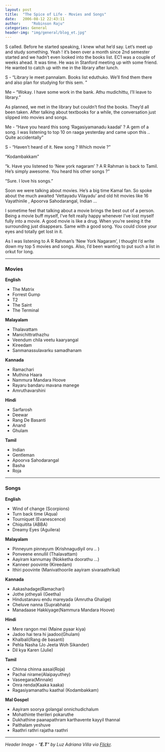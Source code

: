 ```yaml
---
layout: post
title:  "The Spice of Life - Movies and Songs"
date:   2006-08-12 22:43:11
author:     "Robinson Raju"
categories: General 
header-img: "img/general/blog_et.jpg"
---
```


S called. Before he started speaking, I knew what he’d say. Let’s meet up and study something. Yeah ! it’s been over a month since 2nd semester started and we hadn’t even looked into the books list. EC1 was a couple of weeks ahead. It was time.
He was in Stanford meeting up with some friend. He wanted to catch up with me in the library after lunch.

S - “Library le meet pannalam. Books list eduthuko. We’ll find them there and also plan for studying for this sem. ”

Me – “Wokay. I have some work in the bank. Athu mudichittu, I’ll leave to library.”

As planned, we met in the library but couldn’t find the books. They’d all been taken. After talking about textbooks for a while, the conversation just slipped into movies and songs.

Me - “Have you heard this song ‘Ragasiyamanadu kaadal’ ? A gem of a song. I was listening to top 10 on raaga yesterday and came upon this .. Quite accidentally”

S - “Haven’t heard of it. New song ? Which movie ?”

“Kodambakkam”

“k. Have you listened to ‘New york nagaram’ ? A R Rahman is back to Tamil. He’s simply awesome. You heard his other songs ?”

“Sure. I love his songs.”

Soon we were talking about movies. He’s a big time Kamal fan. So spoke about the much awaited ‘Vettayadu Vilayadu’ and old hit movies like 16 Vayathinile , Apoorva Sahodarangal, Indian …

I sometime feel that talking about a movie brings the best out of a person. Being a movie buff myself, I've felt really happy whenever I’ve lost myself fully into a movie. A good movie is like a drug. When you’re seeing it the surrounding just disappears. Same with a good song. You could close your eyes and totally get lost in it.

As I was listening to A R Rahman’s ‘New York Nagaram’, I thought I’d write down my top 5 movies and songs. Also, I’d been wanting to put such a list in orkut for long.

----

### Movies

**English**

* The Matrix
* Forrest Gump
* T2
* The Saint
* The Terminal

**Malayalam**

* Thalavattam
* Manichittrathazhu
* Veendum chila veetu kaaryangal
* Kireedam
* Sanmanassulavarku samadhanam

**Kannada**

* Ramachari
* Muthina Haara
* Nammura Mandara Hoove
* Rayaru bandaru mavana manege
* Amruthavarshini

**Hindi**

* Sarfarosh
* Deewar
* Rang De Basanti
* Anand
* Ghulam

**Tamil**

* Indian
* Gentleman
* Apoorva Sahodarangal
* Basha
* Roja

-----

### Songs

**English**

* Wind of change (Scorpions)
* Turn back time (Aqua)
* Tourniquet (Evanescence)
* Chiquitita (ABBA)
* Dreamy Eyes (Aguilera)

**Malayalam**

* Pinneyum pinneyum (Krishnagudiyil oru .. )
* Ponveene ennullil (Thalavattam)
* Aayiram kannumay (Nokketha doorathu …)
* Kanneer poovinte (Kireedam)
* Ithiri poovinte (Manivathoorile aayiram sivaraathrikal)

**Kannada**

* Aakashadage(Ramachari)
* Jothe jotheyali (Geetha)
* Hindustanavu endu mareyada (Amrutha Ghalige)
* Cheluve nanna (Suprabhata)
* Manadaase Hakkiyage(Nammura Mandara Hoove)

**Hindi**

* Mere rangon mei (Maine pyaar kiya)
* Jadoo hai tera hi jaadoo(Ghulam)
* Khalbali(Rang de basanti)
* Pehla Nasha (Jo Jeeta Woh Sikander)
* Dil kya Karen (Julie)

**Tamil**

* Chinna chinna aasai(Roja)
* Pachai nirame(Alaipayuthey)
* Vaseegara(Minnale)
* Onra renda(Kaaka kaaka)
* Ragasiyamanathu kaathal (Kodambakkam)

**Mal Gospel**

* Aayiram soorya golangal onnichudichalum
* Mohathinte therileri pokaruthe
* Dukhathine paanapathram karthavente kayyil thannal
* Paithalam yeshuve
* Raathri rathri rajatha raathri 


---
_Header Image - "**E.T**" by Luz Adriana Villa via [Flickr](https://flic.kr/p/4zXjNo)._



